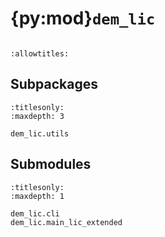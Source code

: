 # {py:mod}`dem_lic`

```{py:module} dem_lic
```

```{autodoc2-docstring} dem_lic
:allowtitles:
```

## Subpackages

```{toctree}
:titlesonly:
:maxdepth: 3

dem_lic.utils
```

## Submodules

```{toctree}
:titlesonly:
:maxdepth: 1

dem_lic.cli
dem_lic.main_lic_extended
```
